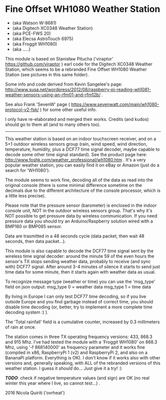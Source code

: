 # Fine Offset WH1080 Weather Station

- (aka Watson W-8681)
- (aka Digitech XC0348 Weather Station)
- (aka PCE-FWS 20) 
- (aka Elecsa AstroTouch 6975)
- (aka Froggit WH1080)
- (aka .....)

This module is based on Stanisław Pitucha ('viraptor' https://github.com/viraptor ) earl code for the Digitech XC0348 Weather Station, 
which seems to be a rebranded Fine Offset WH1080 Weather Station (see pictures in this same folder).

Some info and code derived from Kevin Sangelee's page: 
http://www.susa.net/wordpress/2012/08/raspberry-pi-reading-wh1081-weather-sensors-using-an-rfm01-and-rfm12b/ .

See also Frank 'SevenW' page ( https://www.sevenwatt.com/main/wh1080-protocol-v2-fsk/ ) for some other useful info.

I only have re-elaborated and merged their works. Credits (and kudos) should go to them all (and to many others too).

 *********************

This weather station is based on an indoor touchscreen receiver, and on a 5+1 outdoor wireless sensors group (rain, wind speed, 
wind direction, temperature, humidity, plus a DCF77 time signal decoder, maybe capable to decode some other time signal standard).
See the product page here: http://www.foshk.com/weather_professional/wh1080.htm . 
It's a very popular weather station, you can easily find it on eBay or Amazon (just do a search for 'WH1080').

The module seems to work fine, decoding all of the data as read into the original console (there is some minimal difference
sometime on the decimals due to the different architecture of the console processor, which is a little less precise).

Please note that the pressure sensor (barometer) is enclosed in the indoor console unit, NOT in the outdoor wireless sensors group. 
That's why it's NOT possible to get pressure data by wireless communication. If you need pressure data you should try 
an Arduino/Raspberry solution wired with a BMP180 or BMP085 sensor.

Data are trasmitted in a 48 seconds cycle (data packet, then wait 48 seconds, then data packet...).

This module is also capable to decode the DCF77 time signal sent by the wireless time signal decoder: 
around the minute 59 of the even hours the sensor's TX stops sending weather data, probably to receive (and sync with) DCF77 signal.
After around 3-4 minutes of silence it starts to send just time data for some minute, then it starts again with weather data as usual.

To recognize message type (weather or time) you can use the 'msg_type' field on json output:
msg_type 0 = weather data
msg_type 1 = time data

By living in Europe I can only test DCF77 time decoding, so if you live outside Europe and you find garbage instead of correct time,
you should disable time decoding (or, better, try to implement a more complete time decoding system :) ).

The 'Total rainfall' field is a cumulative counter, increased by 0.3 millimeters of rain at once.

The station comes in three TX operating frequency versions: 433, 868.3 and 915 Mhz. 
I've had tested the module with a 'Froggit WH1080' on 868.3 Mhz, using '-f 868140000' as frequency parameter and it works fine 
(compiled in x86, RaspberryPi 1 (v2) and RaspberryPi 2, and also on a BananaPi platform. Everything is OK). 
I don't know if it works also with other versions and, generally speaking, with ALL of the rebranded versions of this weather station. 
I guess it *should* do... Just give it a try! :)


***TODO***: check if negative temperature values (and sign) are OK (no real winter this year where I live, so cannot test...) .


2016 Nicola Quiriti ('ovrheat')

